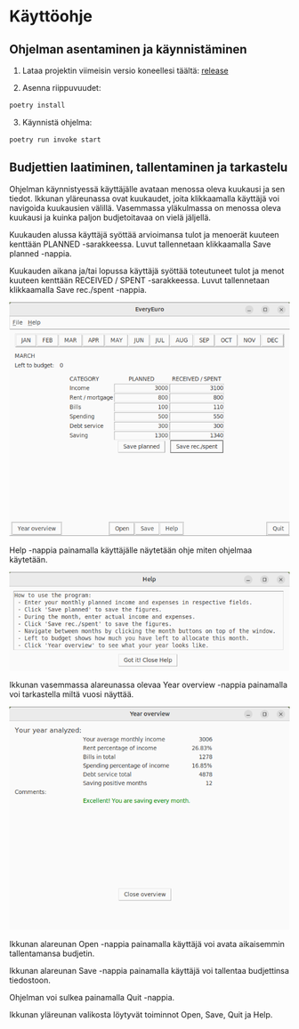 # Käyttöohje

## Ohjelman asentaminen ja käynnistäminen
1. Lataa projektin viimeisin versio koneellesi täältä: [release](https://github.com/aarekr/ot-harjoitustyo/releases/tag/loppupalautus)

2. Asenna riippuvuudet:
```bash
poetry install
```

3. Käynnistä ohjelma:
```bash
poetry run invoke start
```

## Budjettien laatiminen, tallentaminen ja tarkastelu
Ohjelman käynnistyessä käyttäjälle avataan menossa oleva kuukausi ja sen tiedot. Ikkunan yläreunassa ovat kuukaudet, joita klikkaamalla käyttäjä voi navigoida kuukausien välillä. Vasemmassa yläkulmassa on menossa oleva kuukausi ja kuinka paljon budjetoitavaa on vielä jäljellä.

Kuukauden alussa käyttäjä syöttää arvioimansa tulot ja menoerät kuuteen kenttään PLANNED -sarakkeessa. Luvut tallennetaan klikkaamalla Save planned -nappia.

Kuukauden aikana ja/tai lopussa käyttäjä syöttää toteutuneet tulot ja menot kuuteen kenttään RECEIVED / SPENT -sarakkeessa. Luvut tallennetaan klikkaamalla Save rec./spent -nappia.

![](./kuvat/main_window.png)

Help -nappia painamalla käyttäjälle näytetään ohje miten ohjelmaa käytetään.

![](./kuvat/help_window.png)

Ikkunan vasemmassa alareunassa olevaa Year overview -nappia painamalla voi tarkastella miltä vuosi näyttää.

![](./kuvat/year_overview_window.png)

Ikkunan alareunan Open -nappia painamalla käyttäjä voi avata aikaisemmin tallentamansa budjetin.

Ikkunan alareunan Save -nappia painamalla käyttäjä voi tallentaa budjettinsa tiedostoon.

Ohjelman voi sulkea painamalla Quit -nappia.

Ikkunan yläreunan valikosta löytyvät toiminnot Open, Save, Quit ja Help.
